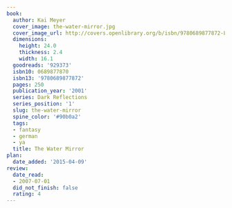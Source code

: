 ```yaml
---
book:
  author: Kai Meyer
  cover_image: the-water-mirror.jpg
  cover_image_url: http://covers.openlibrary.org/b/isbn/9780689877872-L.jpg
  dimensions:
    height: 24.0
    thickness: 2.4
    width: 16.1
  goodreads: '929373'
  isbn10: 0689877870
  isbn13: '9780689877872'
  pages: 250
  publication_year: '2001'
  series: Dark Reflections
  series_position: '1'
  slug: the-water-mirror
  spine_color: '#90b0a2'
  tags:
  - fantasy
  - german
  - ya
  title: The Water Mirror
plan:
  date_added: '2015-04-09'
review:
  date_read:
  - 2007-07-01
  did_not_finish: false
  rating: 4
---
```

